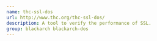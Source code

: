 ```yaml
---
name: thc-ssl-dos
url: http://www.thc.org/thc-ssl-dos/
description: A tool to verify the performance of SSL.
group: blackarch blackarch-dos
---
```

